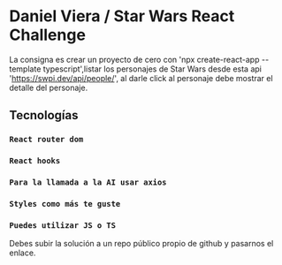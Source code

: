 # Daniel Viera  / Star Wars React Challenge

La consigna es crear un proyecto de cero con 'npx create-react-app --template typescript',listar los personajes de Star Wars desde esta api 'https://swpi.dev/api/people/', al darle click al personaje debe mostrar el detalle del personaje.

## Tecnologías

### `React router dom`

### `React hooks`

### `Para la llamada a la AI usar axios`

### `Styles como más te guste`

### `Puedes utilizar JS o TS`

Debes subir la solución a un repo público propio de github y pasarnos el enlace.
